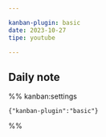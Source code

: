 ```yaml
---

kanban-plugin: basic
date: 2023-10-27
tipe: youtube

---
```


## Daily note





%% kanban:settings
```
{"kanban-plugin":"basic"}
```
%%